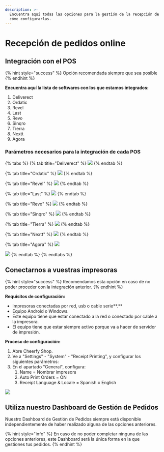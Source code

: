 ```yaml
---
description: >-
  Encuentra aquí todas las opciones para la gestión de la recepción de pedidos y
  cómo configurarlas.
---
```


# Recepción de pedidos online

## Integración con el POS

{% hint style="success" %}
Opción recomendada siempre que sea posible
{% endhint %}

**Encuentra aquí la lista de softwares con los que estamos integrados:**

1. Deliverect
2. Ordatic
3. Revel
4. Last
5. Revo
6. Sinqro
7. Tierra
8. Nextt
9. Agora

### Parámetros necesarios para la integración de cada POS

{% tabs %}
{% tab title="Deliverect" %}
![](../.gitbook/assets/image%20%2811%29.png)
{% endtab %}

{% tab title="Ordatic" %}
![](../.gitbook/assets/image%20%2812%29.png)
{% endtab %}

{% tab title="Revel" %}
![](../.gitbook/assets/image%20%2817%29.png)
{% endtab %}

{% tab title="Last" %}
![](../.gitbook/assets/image%20%2820%29.png)
{% endtab %}

{% tab title="Revo" %}
![](../.gitbook/assets/image%20%2813%29.png)
{% endtab %}

{% tab title="Sinqro" %}
![](../.gitbook/assets/image%20%2818%29.png)
{% endtab %}

{% tab title="Tierra" %}
![](../.gitbook/assets/image%20%2821%29.png)
{% endtab %}

{% tab title="Nextt" %}
![](../.gitbook/assets/image%20%2814%29.png)
{% endtab %}

{% tab title="Agora" %}
![](../.gitbook/assets/image%20%2810%29.png)

![](../.gitbook/assets/image%20%2816%29.png)
{% endtab %}
{% endtabs %}

## Conectarnos a vuestras impresoras

{% hint style="success" %}
Recomendamos esta opción en caso de no poder proceder con la integración anterior.
{% endhint %}

**Requisitos de configuración:**

* Impresoras conectadas por red, usb o cable serie**.**
* Equipo Android o Windows.
* Este equipo tiene que estar conectado a la red o conectado por cable a la impresora. 
* El equipo tiene que estar siempre activo porque va a hacer de servidor de impresión.

**Proceso de configuración:**

1. Abre Cheerfy Shop.
2. Ve a "Settings" - "System" - "Receipt Printing", y configurar los siguientes parámetros:
3. En el apartado "General", configura:
   1. Name = Nombrar impresora
   2. Auto Print Orders = ON
   3. Receipt Language & Locale = Spanish o English

![](../.gitbook/assets/image%20%2839%29.png)

## Utiliza nuestro Dashboard de Gestión de Pedidos

Nuestro Dashboard de Gestión de Pedidos siempre está disponible independientemente de haber realizado alguna de las opciones anteriores.

{% hint style="info" %}
En caso de no poder completar ninguna de las opciones anteriores, este Dashboard será la única forma en la que gestiones tus pedidos.
{% endhint %}

